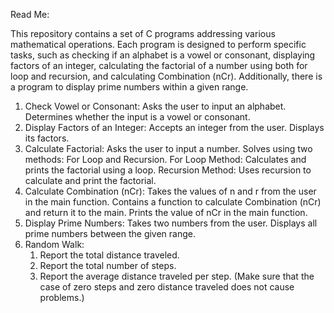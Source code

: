 Read Me:

This repository contains a set of C programs addressing various mathematical operations. Each program is designed to perform specific tasks, such as checking if an alphabet is a vowel or consonant, displaying factors of an integer, calculating the factorial of a number using both for loop and recursion, and calculating Combination (nCr). Additionally, there is a program to display prime numbers within a given range.

1. Check Vowel or Consonant:
    Asks the user to input an alphabet.
    Determines whether the input is a vowel or consonant.
2. Display Factors of an Integer:
    Accepts an integer from the user.
    Displays its factors.
3. Calculate Factorial:
    Asks the user to input a number.
    Solves using two methods: For Loop and Recursion.
    For Loop Method: 
        Calculates and prints the factorial using a loop.
    Recursion Method: 
        Uses recursion to calculate and print the factorial.
4. Calculate Combination (nCr):
    Takes the values of n and r from the user in the main function.
    Contains a function to calculate Combination (nCr) and return it to the main.
    Prints the value of nCr in the main function.
5. Display Prime Numbers:
    Takes two numbers from the user.
    Displays all prime numbers between the given range.
6. Random Walk:
    1. Report the total distance traveled.
    2. Report the total number of steps.
    3. Report the average distance traveled per step. (Make sure that the case of zero steps and zero
    distance traveled does not cause problems.)
